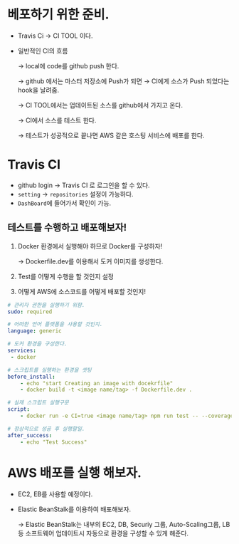 # 베포하기 위한 준비.

- Travis Ci → CI TOOL 이다.
- 일반적인 CI의 흐름

    → local에 code를 github push 한다.

    → github 에서는 마스터 저장소에 Push가 되면 → CI에게 소스가 Push 되었다는 hook을 날려줌.

    → CI TOOL에서는 업데이트된 소스를 github에서 가지고 온다.

    → CI에서 소스를 테스트 한다.

    → 테스트가 성공적으로 끝나면 AWS 같은 호스팅 서비스에 배포를 한다.

# Travis CI

- github login → Travis CI 로 로그인을 할 수 있다.
- `setting` → `repositories` 설정이 가능하다.
- `DashBoard`에 들어가서 확인이 가능.

## 테스트를 수행하고 배포해보자!

1. Docker 환경에서 실행해야 하므로 Docker를 구성하자!

    → Dockerfile.dev를 이용해서 도커 이미지를 생성한다.

2. Test를 어떻게 수행을 할 것인지 설정
3. 어떻게 AWS에 소스코드를 어떻게 배포할 것인지!

```yaml
# 관리자 권한을 실행하기 위함.
sudo: required

# 어떠한 언어 플랫폼을 사용할 것인지.
language: generic

# 도커 환경을 구성한다.
services:
 - docker

# 스크립트를 실행하는 환경을 셋팅
before_install:
	- echo "start Creating an image with docekrfile"
	- docker build -t <image name/tag> -f Dockerfile.dev .

# 실제 스크립트 실행구문
script:
	- docker run -e CI=true <image name/tag> npm run test -- --coverage

# 정상적으로 성공 후 실행할일.
after_success:
	- echo "Test Success"
```

# AWS 배포를 실행 해보자.

- EC2, EB를 사용할 예정이다.
- Elastic BeanStalk를 이용하여 배포해보자.

    → Elastic BeanStalk는 내부의 EC2, DB, Securiy 그룹, Auto-Scaling그룹, LB등 소프트웨어 업데이트시 자동으로 환경을 구성할 수 있게 해준다.

